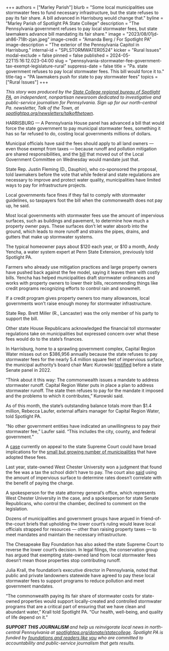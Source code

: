 +++
authors = ["Marley Parish"]
blurb = "Some local municipalities use stormwater fees to fund necessary infrastructure, but the state refuses to pay its fair share. A bill advanced in Harrisburg would change that."
byline = "Marley Parish of Spotlight PA State College"
description = "The Pennsylvania government refuses to pay local stormwater fees, but state lawmakers advance bill mandating its fair share."
image = "2023/08/01jd-ah86-718t-zjan.jpeg"
image-credit = "Amanda Berg / For Spotlight PA"
image-description = "The exterior of the Pennsylvania Capitol in Harrisburg."
internal-id = "SPLSTORMWATER0524"
kicker = "Rural Issues"
modal-exclude = false
pinned = false
published = 2024-05-22T15:16:12.023-04:00
slug = "pennsylvania-stormwater-fee-government-tax-exempt-legislature-rural"
suppress-date = false
title = "Pa. state government refuses to pay local stormwater fees. This bill would force it to."
title-tag = "PA lawmakers push for state to pay stormwater fees"
topics = ["Rural Issues"]
+++

<em>This story was produced by the </em><a href="https://www.spotlightpa.org/statecollege"><em>State College regional bureau of Spotlight PA</em></a><em>, an independent, nonpartisan newsroom dedicated to investigative and public-service journalism for Pennsylvania. Sign up for our north-central Pa. newsletter, Talk of the Town, at </em><a href="https://www.spotlightpa.org/newsletters/talkofthetown"><em>spotlightpa.org/newsletters/talkofthetown</em></a>.

HARRISBURG — A Pennsylvania House panel has advanced a bill that would force the state government to pay municipal stormwater fees, something it has so far refused to do, costing local governments millions of dollars.

Municipal officials have said the fees should apply to all land owners — even those exempt from taxes — because runoff and pollution mitigation are shared responsibilities, and the <a href="https://www.legis.state.pa.us/cfdocs/billinfo/billinfo.cfm?syear=2023&amp;sInd=0&amp;body=H&amp;type=B&amp;bn=2147">bill</a> that moved out of the Local Government Committee on Wednesday would mandate just that.

State Rep. Justin Fleming (D., Dauphin), who co-sponsored the proposal, told lawmakers before the vote that while federal and state regulations are necessary to improve and protect water quality, municipalities have limited ways to pay for infrastructure projects.

<script src="https://www.spotlightpa.org/embed.js" async></script><div data-spl-embed-version="1" data-spl-src="https://www.spotlightpa.org/embeds/newsletter/?cta=Sign%20up%20for%20our%20new%20regional%20newsletter%2C%20%3Cb%3ETalk%20of%20the%20Town%3C%2Fb%3E%2C%20and%20get%20all%20the%20news%20and%20notes%20from%20State%20College%20and%20north-central%20PA.&button=Sign%20Up%20Now&preselect=state_college&eyebrow=DON'T%20MISS%20A%20BEAT"></div>

Local governments face fines if they fail to comply with stormwater guidelines, so taxpayers foot the bill when the commonwealth does not pay up, he said.

Most local governments with stormwater fees use the amount of impervious surfaces, such as buildings and pavement, to determine how much a property owner pays. These surfaces don’t let water absorb into the ground, which leads to more runoff and strains the pipes, drains, and gutters that make up stormwater systems.

The typical homeowner pays about $120 each year, or $10 a month, Andy Yencha, a water system expert at Penn State Extension, previously told Spotlight PA.

Farmers who already use mitigation practices and large property owners have pushed back against the fee model, saying it leaves them with costly bills. Yencha has helped municipalities draft stormwater ordinances and works with property owners to lower their bills, recommending things like credit programs recognizing efforts to control rain and snowmelt.

If a credit program gives property owners too many allowances, local governments won’t raise enough money for stormwater infrastructure.

State Rep. Brett Miller (R., Lancaster) was the only member of his party to support the bill.

Other state House Republicans acknowledged the financial toll stormwater regulations take on municipalities but expressed concern over what these fees would do to the state’s finances.

In Harrisburg, home to a sprawling government complex, Capital Region Water misses out on $386,956 annually because the state refuses to pay stormwater fees for the nearly 5.4 million square feet of impervious surface, the municipal authority’s board chair Marc Kurowski <a href="https://environmental.pasenategop.com/wp-content/uploads/sites/34/2022/01/Kurowski-Katzenmoyer-Capital-Region-Water-Testimony-Senate-ERE.pdf">testified</a> before a state Senate panel in 2022.

“Think about it this way: The commonwealth issues a mandate to address stormwater runoff. Capital Region Water puts in place a plan to address stormwater runoff. The state then refuses to pay for the mandate it imposed and the problems to which it contributes,” Kurowski said.

As of this month, the state’s outstanding balance totals more than $1.4 million, Rebecca Laufer, external affairs manager for Capital Region Water, told Spotlight PA.

“No other government entities have indicated an unwillingness to pay their stormwater fee,” Laufer said. “This includes the city, county, and federal government.”

A <a href="https://www.pacourts.us/news-and-statistics/cases-of-public-interest/9-map-2023">case</a> currently on appeal to the state Supreme Court could have broad implications for the <a href="https://www.spotlightpa.org/statecollege/2024/04/pennsylvania-stormwater-fee-runoff-water-quality-local-government-rural/">small but growing number of municipalities</a> that have adopted these fees.

Last year, state-owned West Chester University won a judgment that found the fee was a tax the school didn’t have to pay. The court also <a href="https://law.justia.com/cases/pennsylvania/commonwealth-court/2023/260-m-d-2018.html">said</a> using the amount of impervious surface to determine rates doesn’t correlate with the benefit of paying the charge.

<script src="https://www.spotlightpa.org/embed.js" async></script><div data-spl-embed-version="1" data-spl-src="https://www.spotlightpa.org/embeds/donate/"></div>

A spokesperson for the state attorney general’s office, which represents West Chester University in the case, and a spokesperson for state Senate Republicans, who control the chamber, declined to comment on the legislation.

Dozens of municipalities and government groups have argued in friend-of-the-court briefs that upholding the lower court’s ruling would leave local officials strapped for resources — other than raising property taxes — to meet mandates and maintain the necessary infrastructure.

The Chesapeake Bay Foundation has also asked the state Supreme Court to reverse the lower court’s decision. In legal filings, the conservation group has argued that exempting state-owned land from local stormwater fees doesn’t mean those properties stop contributing runoff.

Julia Krall, the foundation’s executive director in Pennsylvania, noted that public and private landowners statewide have agreed to pay these local stormwater fees to support programs to reduce pollution and meet government mandates.

“The commonwealth paying its fair share of stormwater costs for state-owned properties would support locally-created and controlled stormwater programs that are a critical part of ensuring that we have clean and abundant water,” Krall told Spotlight PA. “Our health, well-being, and quality of life depend on it.”

<strong><em>SUPPORT THIS JOURNALISM </em></strong><em>and help us reinvigorate local news in north-central Pennsylvania at </em><a href="https://www.spotlightpa.org/donate/statecollege"><em>spotlightpa.org/donate/statecollege</em></a><em>. Spotlight PA is funded by </em><a href="https://www.spotlightpa.org/support"><em>foundations and readers like you</em></a><em> who are committed to accountability and public-service journalism that gets results.</em>

